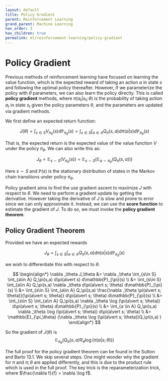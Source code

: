 ```yaml
---
layout: default
title: Policy Gradient
parent: Reinforcement Learning
grand_parent: Machine Learning
nav_order: 3
has_children: true
permalink: ml/reinforcement-learning/policy-gradient
---
```


# Policy Gradient

Previous methods of reinforcement learning have focused on learning the value function, which is the expected reward of taking an action $a$ in state $s$ and following the optimal policy thereafter. However, if we parameterize the policy with $\theta$ parameters, we can also learn the policy directly. This is called **policy gradient** methods, where $\pi(a_t \vert s_t; \theta)$ is the probability of taking action $a_t$ in state $s_t$ given the policy parameters $\theta$, and the parameters are updated via gradient methods.

We first define an expected return function:

$$
J(\theta) = \int_{s\in S} V_{\pi_\theta}(s)d\mathbb{P}_{\pi_\theta}(s) = \int_{s\in S} \int_{a\in A} Q_\pi(s,a) d\pi(a\vert s) d\mathbb{P}_{\pi_\theta}(s)
$$

That is, the expected return is the expected value of the value function $V$ under the policy $\pi_\theta$. We can also write this as:

$$
J_\theta = \mathbb{E}_{s\sim S} (V_{\pi_\theta}(s)) = \mathbb{E}_{s\sim S} \left( \mathbb{E}_{a\sim \pi_\theta} (Q_\pi(s,a)) \right)
$$

Here $s\sim S$ and $\mathbb{P}(s)$ is the stationary distribution of states in the Markov chain transitions under policy $\pi_\theta$.

Policy gradient aims to find the use gradient ascent to maximize $J$ with respect to $\theta$. We need to perform a gradient update by getting the derivative. However taking the derivative of $J$ is slow and prone to error since we can only approximate it. Instead, we can use the **score function** to estimate the gradient of $J$. To do so, we must invoke the **policy gradient theorem**.

## Policy Gradient Theorem

Provided we have an expected rewards 

$$J_\theta = \int_{s\in S} \int_{a\in A} Q_\pi(s,a) d\pi(a\vert s) d\mathbb{P}_{\pi_\theta}(s)$$

we wish to differentiate this with respect to $\theta$. 

$$
\begin{align*}
\nabla _\theta J_\theta &= \nabla _\theta \int_{s\in S} \int_{a\in A} Q_\pi(s,a) d\pi(a\vert s) d\mathbb{P}_{\pi}(s) \\
&= \int_{s\in S} \int_{a\in A} Q_\pi(s,a) \nabla _\theta d\pi(a\vert s; \theta) d\mathbb{P}_{\pi}(s) \\
&= \int_{s\in S} \int_{a\in A} Q_\pi(s,a) \frac{\nabla _\theta \pi(a\vert s; \theta)}{\pi(a\vert s; \theta)} d\pi(a\vert s; \theta) d\mathbb{P}_{\pi}(s) \\
&= \int_{s\in S} \int_{a\in A} Q_\pi(s,a) \nabla _\theta \log (\pi(a\vert s; \theta)) d\pi(a\vert s; \theta) d\mathbb{P}_{\pi}(s) \\
&= \int_{a \in A} Q_\pi(s,a) \nabla _\theta \log (\pi(a\vert s; \theta)) d\pi(a\vert s; \theta) \\
&= \mathbb{E}_{\pi_\theta} (\nabla _\theta \log (\pi(a\vert s; \theta))Q_\pi(s,a) )
\end{align*}
$$

So the gradient of $J(\theta)$ is 
$$\mathbb{E}_{\pi_{\theta}} (Q_\pi(s,a)\nabla_\theta \log(\pi(a\vert s; \theta)))$$

The full proof for the policy gradient theorem can be found in the Sutton and Barto 13.1. We skip several steps. One might wonder why the gradient for $\pi$ and $\pi; \theta$ are applied differently, and this is due to the product rule which is used in the full proof. The key trick is the reparameterization trick, where $\frac{\nabla f}{f} = \nabla \log f$.



